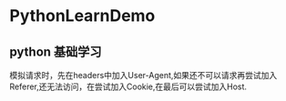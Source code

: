 # PythonLearnDemo
## python 基础学习


模拟请求时，先在headers中加入User-Agent,如果还不可以请求再尝试加入Referer,还无法访问，在尝试加入Cookie,在最后可以尝试加入Host.
